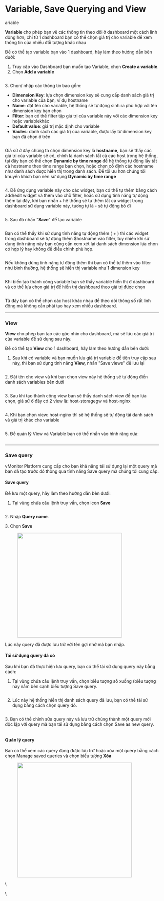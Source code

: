 # Variable, Save Querying and View

ariable

**Variable** cho phép bạn vẽ các thông tin theo dõi ở dashboard một cách linh động hơn, chỉ từ 1 dashboard bạn có thể chọn giá trị cho variable để xem thông tin của nhiều đối tượng khác nhau

Để có thể tạo variable bạn vào 1 dashboard, hãy làm theo hướng dẫn bên dưới:

1. Truy cập vào Dashboard bạn muốn tạo Variable, chọn **Create a variable**.
2. Chọn **Add a variable**

<figure><img src="../../../.gitbook/assets/image (81).png" alt=""><figcaption></figcaption></figure>

3\. Chọn/ nhập các thông tin bao gồm:

* **Dimension Key**: lựa chọn dimension key sẽ cung cấp danh sách giá trị cho variable của bạn, ví dụ hostname
* **Name**: đặt tên cho variable, hệ thống sẽ tự động sinh ra phù hợp với tên dimension key bạn chọn
* **Filter**: bạn có thể filter tập giá trị của variable này với các dimension key hoặc variablekhác
* **Default value**: giá trị mặc định cho variable
* **Vaules**: danh sách các giá trị của variable, được lấy từ dimension key bạn đã chọn ở trên

<figure><img src="../../../.gitbook/assets/image (82).png" alt=""><figcaption></figcaption></figure>

Giả sử ở đây chúng ta chọn dimension key là **hostname,** bạn sẽ thấy các giá trị của variable sẽ có, chính là danh sách tất cả các host trong hệ thống, tại đây bạn có thể chọn **Dynamic by time range** để hệ thống tự động lấy tất cả hostname theo time range bạn chọn, hoặc chọn cố định các hostname như danh sách được hiển thị trong danh sách. Để tối ưu hơn chúng tôi khuyến khích bạn nên sử dụng **Dynamic by time range**

<figure><img src="../../../.gitbook/assets/image (83).png" alt=""><figcaption></figcaption></figure>

4\. Để ứng dụng variable này cho các widget, bạn có thể tự thêm bằng cách add/edit widget và thêm vào chỗ filter, hoặc sử dụng tính năng tự động thêm tại đây, khi bạn nhấn + hệ thống sẽ tự thêm tất cả widget trong dashboard sử dụng variable này, tương tự là - sẽ tự động bỏ đi

<figure><img src="../../../.gitbook/assets/image (84).png" alt=""><figcaption></figcaption></figure>

5\. Sau đó nhấn "**Save**" để tạo variable

<figure><img src="../../../.gitbook/assets/image (85).png" alt=""><figcaption></figcaption></figure>

Bạn có thể thấy khi sử dụng tính năng tự động thêm ( + ) thì các widget trong dashboard sẽ tự động thêm $hostname vào filter, tuy nhiên khi sử dụng tính năng này bạn cũng cần xem xét lại danh sách dimension lựa chọn có hợp lý hay không để điều chỉnh phù hợp.&#x20;

<figure><img src="../../../.gitbook/assets/image (86).png" alt=""><figcaption></figcaption></figure>

Nếu không dùng tính năng tự động thêm thì bạn có thể tự thêm vào filter như bình thường, hệ thống sẽ hiển thị variable như 1 dimension key

<figure><img src="../../../.gitbook/assets/image (87).png" alt=""><figcaption></figcaption></figure>

Khi biến tạo thành công variable bạn sẽ thấy variable hiển thị ở dashboard và có thể lựa chọn giá trị để hiển thị dashboard theo giá trị được chọn

<figure><img src="../../../.gitbook/assets/image (88).png" alt=""><figcaption></figcaption></figure>

Từ đây bạn có thể chọn các host khác nhau để theo dõi thông số rất linh động mà không cần phải tạo hay xem nhiều dashboard.

***

### View

**View** cho phép bạn tạo các góc nhìn cho dashboard, mà sẽ lưu các giá trị của variable để sử dụng sau này.

Để có thể tạo **View** cho 1 dashboard, hãy làm theo hướng dẫn bên dưới:

1. Sau khi có variable và bạn muốn lưu giá trị variable để tiện truy cập sau này, thì bạn sử dụng tính năng **View,** nhấn "Save views" để lưu lại

<figure><img src="../../../.gitbook/assets/image (89).png" alt=""><figcaption></figcaption></figure>

2\. Đặt tên cho view và khi bạn chọn view này hệ thống sẽ tự động điền danh sách variables bên dưới

<figure><img src="../../../.gitbook/assets/image (90).png" alt=""><figcaption></figcaption></figure>

3\. Sau khi tạo thành công view bạn sẽ thấy danh sách view để bạn lựa chọn, giả sử ở đây có 2 view là: host-storagegw và host-nginx

<figure><img src="../../../.gitbook/assets/image (91).png" alt=""><figcaption></figcaption></figure>

4\. Khi bạn chọn view: host-nginx thì sẽ hệ thống sẽ tự động tải danh sách và giá trị khác cho variable

<figure><img src="../../../.gitbook/assets/image (92).png" alt=""><figcaption></figcaption></figure>

5\. Để quản lý View và Variable bạn có thể nhấn vào hình răng cưa:

<figure><img src="../../../.gitbook/assets/image (93).png" alt=""><figcaption></figcaption></figure>

***

### Save query

vMonitor Platform cung cấp cho bạn khả năng tái sử dụng lại một query mà bạn đã tạo trước đó thông qua tính năng Save query mà chúng tôi cung cấp.&#x20;

#### Save query

Để lưu một query, hãy làm theo hướng dẫn bên dưới:

1. Tại vùng chứa câu lệnh truy vấn, chọn icon **Save**

<figure><img src="../../../.gitbook/assets/image (94).png" alt=""><figcaption></figcaption></figure>

2\. Nhập **Query name**.

3\. Chọn **Save**

<figure><img src="../../../.gitbook/assets/image (95).png" alt="" width="342"><figcaption></figcaption></figure>

Lúc này query đã được lưu trữ với tên gợi nhớ mà bạn nhập.&#x20;

#### Tái sử dụng query đã có

Sau khi bạn đã thực hiện lưu query, bạn có thể tái sử dụng query này bằng cách:&#x20;

1. Tại vùng chứa câu lệnh truy vấn, chọn biểu tượng sổ xuống (biểu tượng này nằm bên cạnh biểu tượng Save query.

<figure><img src="../../../.gitbook/assets/image (96).png" alt=""><figcaption></figcaption></figure>

2. Lúc này hệ thống hiển thị danh sách query đã lưu, bạn có thể tái sử dụng bằng cách chọn query đó.&#x20;

<figure><img src="../../../.gitbook/assets/image (97).png" alt=""><figcaption></figcaption></figure>

3\. Bạn có thể chỉnh sửa query này và lưu trữ chúng thành một query mới độc lập với query mà bạn tái sử dụng bằng cách chọn Save as new query.

<figure><img src="../../../.gitbook/assets/image (98).png" alt=""><figcaption></figcaption></figure>

#### Quản lý query

Bạn có thể xem các query đang được lưu trữ hoặc xóa một query bằng cách chọn Manage saved queries và chọn biểu tượng **Xóa**

<figure><img src="../../../.gitbook/assets/image (99).png" alt="" width="375"><figcaption></figcaption></figure>

\


\
